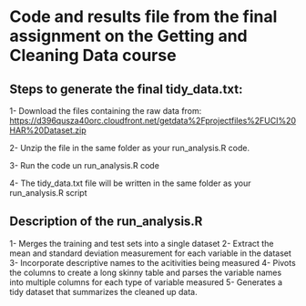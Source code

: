 # Code and results file from the final assignment on the Getting and Cleaning Data course

## Steps to generate the final tidy_data.txt:

1- Download the files containing the raw data from:
https://d396qusza40orc.cloudfront.net/getdata%2Fprojectfiles%2FUCI%20HAR%20Dataset.zip

2- Unzip the file in the same folder as your run_analysis.R code.

3- Run the code un run_analysis.R code

4- The tidy_data.txt file will be written in the same folder as your run_analysis.R script


## Description of the run_analysis.R
1- Merges the training and test sets into a single dataset
2- Extract the mean and standard deviation measurement for each variable in the dataset
3- Incorporate descriptive names to the acitivities being measured
4- Pivots the columns to create a long skinny table and parses the variable names into multiple columns for each type of variable measured
5- Generates a tidy dataset that summarizes the cleaned up data.
